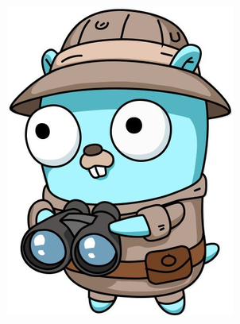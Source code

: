 
<kbd align="center" >
  <img src="https://github.com/Pengwin61/Watcher/raw/dev/doc/watcher.jpg" />
</kbd>